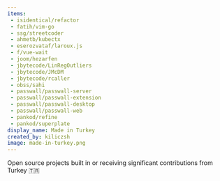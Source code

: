 ```yaml
---
items:
 - isidentical/refactor
 - fatih/vim-go
 - ssg/streetcoder
 - ahmetb/kubectx
 - eserozvataf/laroux.js
 - f/vue-wait
 - joom/hezarfen
 - jbytecode/LinRegOutliers
 - jbytecode/JMcDM
 - jbytecode/rcaller
 - obss/sahi
 - passwall/passwall-server
 - passwall/passwall-extension
 - passwall/passwall-desktop
 - passwall/passwall-web
 - pankod/refine
 - pankod/superplate
display_name: Made in Turkey
created_by: kiliczsh
image: made-in-turkey.png
---
```

Open source projects built in or receiving significant contributions from Turkey :tr:

